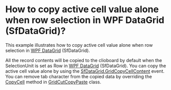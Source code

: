 # How to copy active cell value alone when row selection in WPF DataGrid (SfDataGrid)?

This example illustrates how to copy active cell value alone when row selection in [WPF DataGrid](https://www.syncfusion.com/wpf-ui-controls/datagrid) (SfDataGrid).

All the record contents will be copied to the clioboard by default when the SelectionUnit is set as Row in [WPF DataGrid](https://www.syncfusion.com/wpf-ui-controls/datagrid) (SfDataGrid). You can copy the active cell value alone by using the [SfDataGrid.GridCopyCellContent](http://help.syncfusion.com/cr/cref_files/wpf/Syncfusion.SfGrid.WPF~Syncfusion.UI.Xaml.Grid.SfDataGrid~CopyGridCellContent_EV.html) event. You can remove tab character from the copied data by overriding the [CopyCell](http://help.syncfusion.com/cr/cref_files/wpf/Syncfusion.SfGrid.WPF~Syncfusion.UI.Xaml.Grid.GridCutCopyPaste~CopyCell.html) method in [GridCutCopyPaste](http://help.syncfusion.com/cr/cref_files/wpf/Syncfusion.SfGrid.WPF~Syncfusion.UI.Xaml.Grid.GridCutCopyPaste.html) class.
